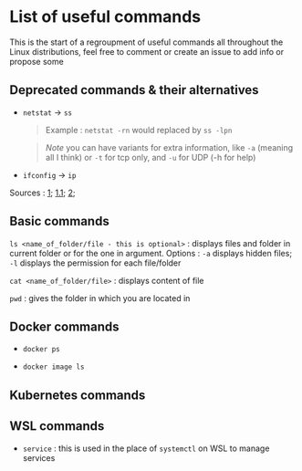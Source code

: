 # List of useful commands

This is the start of a regroupment of useful commands all throughout the Linux distributions, feel free to comment or create an issue to add info or propose some

## Deprecated commands & their alternatives

- `netstat` -> `ss`
    > Example :
    > `netstat -rn` would replaced by `ss -lpn`

    > _Note_ you can have variants for extra information, like `-a` (meaning all I think) or `-t` for tcp only, and `-u` for UDP (-h for help)

- `ifconfig` -> `ip`

Sources : [1](https://askubuntu.com/questions/1025568/has-netstat-been-replaced-with-a-new-tool); [1.1](https://linuxhint.com/install-netstat-debian-11/#:~:text=The%20netstat%20command%20is%20considered%20obsolete%20and%20was,same%20for%20all%20other%20tools%20included%20in%20); [2](https://www.redhat.com/sysadmin/deprecated-linux-command-replacements);

## Basic commands

`ls <name_of_folder/file - this is optional>` : displays files and folder in current folder or for the one in argument.
      Options : `-a` displays hidden files; `-l` displays the permission for each file/folder

`cat <name_of_folder/file>` : displays content of file

`pwd` : gives the folder in which you are located in

## Docker commands

- `docker ps`

- `docker image ls`

## Kubernetes commands

## WSL commands

- `service` : this is used in the place of `systemctl` on WSL to manage services
